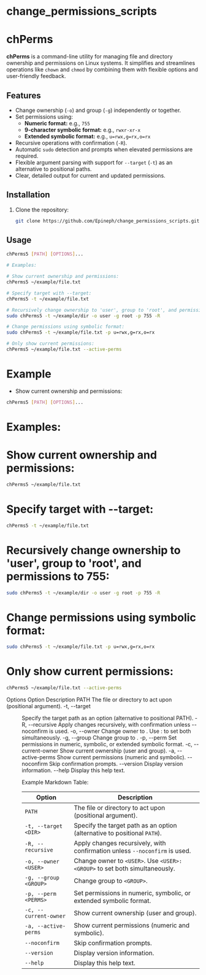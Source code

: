 # change_permissions_scripts

# chPerms

**chPerms** is a command-line utility for managing file and directory ownership and permissions on Linux systems. It simplifies and streamlines operations like `chown` and `chmod` by combining them with flexible options and user-friendly feedback.

## Features

- Change ownership (`-o`) and group (`-g`) independently or together.
- Set permissions using:
  - **Numeric format:** e.g., `755`
  - **9-character symbolic format:** e.g., `rwxr-xr-x`
  - **Extended symbolic format:** e.g., `u=rwx,g=rx,o=rx`
- Recursive operations with confirmation (`-R`).
- Automatic `sudo` detection and prompts when elevated permissions are required.
- Flexible argument parsing with support for `--target` (`-t`) as an alternative to positional paths.
- Clear, detailed output for current and updated permissions.

## Installation

1. Clone the repository:
   ```bash
   git clone https://github.com/Epineph/change_permissions_scripts.git
   ```

## Usage

```bash
chPerms5 [PATH] [OPTIONS]...

# Examples:

# Show current ownership and permissions:
chPerms5 ~/example/file.txt

# Specify target with --target:
chPerms5 -t ~/example/file.txt

# Recursively change ownership to 'user', group to 'root', and permissions to 755:
sudo chPerms5 -t ~/example/dir -o user -g root -p 755 -R

# Change permissions using symbolic format:
sudo chPerms5 -t ~/example/file.txt -p u=rwx,g=rx,o=rx

# Only show current permissions:
chPerms5 ~/example/file.txt --active-perms
```

# Example

- Show current ownership and permissions:

```bash
chPerms5 [PATH] [OPTIONS]...
```
# Examples:

# Show current ownership and permissions:
```bash
chPerms5 ~/example/file.txt
```
# Specify target with --target:
```bash
chPerms5 -t ~/example/file.txt
```
# Recursively change ownership to 'user', group to 'root', and permissions to 755:
```bash
sudo chPerms5 -t ~/example/dir -o user -g root -p 755 -R
```
# Change permissions using symbolic format:
```bash
sudo chPerms5 -t ~/example/file.txt -p u=rwx,g=rx,o=rx
```
# Only show current permissions:
```bash
chPerms5 ~/example/file.txt --active-perms
```
Options
Option	Description
PATH	The file or directory to act upon (positional argument).
-t, --target <DIR>	Specify the target path as an option (alternative to positional PATH).
-R, --recursive	Apply changes recursively, with confirmation unless --noconfirm is used.
-o, --owner <USER>	Change owner to <USER>. Use <USER>:<GROUP> to set both simultaneously.
-g, --group <GROUP>	Change group to <GROUP>.
-p, --perm <PERMS>	Set permissions in numeric, symbolic, or extended symbolic format.
-c, --current-owner	Show current ownership (user and group).
-a, --active-perms	Show current permissions (numeric and symbolic).
--noconfirm	Skip confirmation prompts.
--version	Display version information.
--help	Display this help text.




Example Markdown Table:

| Option              | Description                                                                 |
|---------------------|-----------------------------------------------------------------------------|
| `PATH`              | The file or directory to act upon (positional argument).                   |
| `-t, --target <DIR>`| Specify the target path as an option (alternative to positional `PATH`).    |
| `-R, --recursive`   | Apply changes recursively, with confirmation unless `--noconfirm` is used. |
| `-o, --owner <USER>`| Change owner to `<USER>`. Use `<USER>:<GROUP>` to set both simultaneously.  |
| `-g, --group <GROUP>`| Change group to `<GROUP>`.                                                |
| `-p, --perm <PERMS>`| Set permissions in numeric, symbolic, or extended symbolic format.          |
| `-c, --current-owner`| Show current ownership (user and group).                                  |
| `-a, --active-perms` | Show current permissions (numeric and symbolic).                          |
| `--noconfirm`       | Skip confirmation prompts.                                                 |
| `--version`         | Display version information.                                               |
| `--help`            | Display this help text.                                                   |






